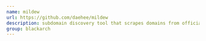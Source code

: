 ```yaml
---
name: mildew
url: https://github.com/daehee/mildew
description: subdomain discovery tool that scrapes domains from official DoD website directories and certificate transparency logs. URL : https://github.com/daehee/mildew Groups : blackarch blackarch-recon
group: blackarch
---
```

